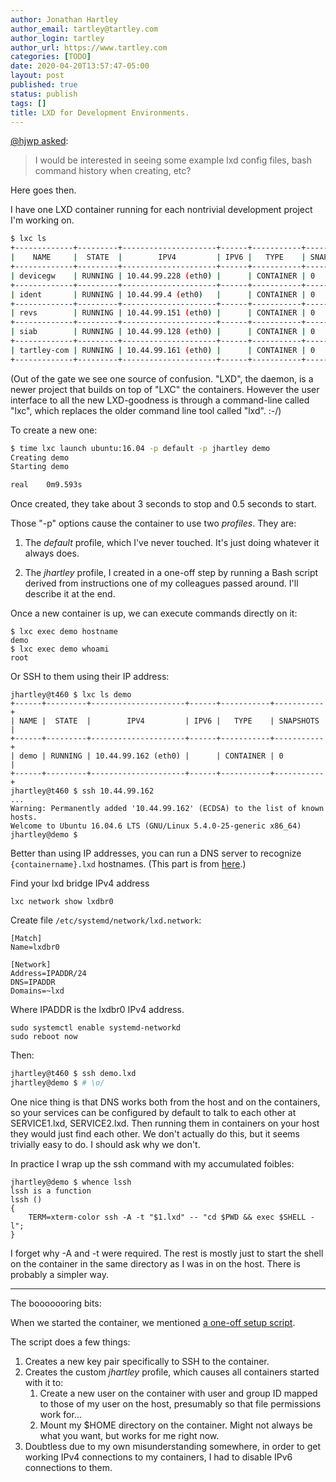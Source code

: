 ```yaml
---
author: Jonathan Hartley
author_email: tartley@tartley.com
author_login: tartley
author_url: https://www.tartley.com
categories: [TODO]
date: 2020-04-20T13:57:47-05:00
layout: post
published: true
status: publish
tags: []
title: LXD for Development Environments.
---
```


[@hjwp asked](https://twitter.com/hjwp/status/1249636076660174849):

> I would be interested in seeing some example lxd config files,
> bash command history when creating, etc?

Here goes then.

I have one LXD container running for each nontrivial development project I'm
working on.

```bash
$ lxc ls
+-------------+---------+---------------------+------+-----------+-----------+
|    NAME     |  STATE  |        IPV4         | IPV6 |   TYPE    | SNAPSHOTS |
+-------------+---------+---------------------+------+-----------+-----------+
| devicegw    | RUNNING | 10.44.99.228 (eth0) |      | CONTAINER | 0         |
+-------------+---------+---------------------+------+-----------+-----------+
| ident       | RUNNING | 10.44.99.4 (eth0)   |      | CONTAINER | 0         |
+-------------+---------+---------------------+------+-----------+-----------+
| revs        | RUNNING | 10.44.99.151 (eth0) |      | CONTAINER | 0         |
+-------------+---------+---------------------+------+-----------+-----------+
| siab        | RUNNING | 10.44.99.128 (eth0) |      | CONTAINER | 0         |
+-------------+---------+---------------------+------+-----------+-----------+
| tartley-com | RUNNING | 10.44.99.161 (eth0) |      | CONTAINER | 0         |
+-------------+---------+---------------------+------+-----------+-----------+
```

(Out of the gate we see one source of confusion. "LXD", the daemon, is a
newer project that builds on top of "LXC" the containers. However the user
interface to all the new LXD-goodness is through a command-line called "lxc",
which replaces the older command line tool called "lxd". :-/)

To create a new one:

```bash
$ time lxc launch ubuntu:16.04 -p default -p jhartley demo
Creating demo
Starting demo

real	0m9.593s
```

Once created, they take about 3 seconds to stop and 0.5 seconds to start.

Those "-p" options cause the container to use two *profiles*. They are:

1. The *default* profile, which I've never touched. It's just doing whatever it
   always does.

2. The *jhartley* profile, I created in a one-off step by running a Bash script
   derived from instructions one of my colleagues passed around. I'll describe
   it at the end.

Once a new container is up, we can execute commands directly on it:

    $ lxc exec demo hostname
    demo
    $ lxc exec demo whoami
    root

Or SSH to them using their IP address:

    jhartley@t460 $ lxc ls demo
    +------+---------+---------------------+------+-----------+-----------+
    | NAME |  STATE  |        IPV4         | IPV6 |   TYPE    | SNAPSHOTS |
    +------+---------+---------------------+------+-----------+-----------+
    | demo | RUNNING | 10.44.99.162 (eth0) |      | CONTAINER | 0         |
    +------+---------+---------------------+------+-----------+-----------+
    jhartley@t460 $ ssh 10.44.99.162
    ...
    Warning: Permanently added '10.44.99.162' (ECDSA) to the list of known hosts.
    Welcome to Ubuntu 16.04.6 LTS (GNU/Linux 5.4.0-25-generic x86_64)
    jhartley@demo $

Better than using IP addresses, you can run a DNS server to recognize
`{containername}.lxd` hostnames. (This part is from
[here](https://discuss.linuxcontainers.org/t/a-way-to-resolve-container-lxd-from-host-in-all-cases/3698).)

Find your lxd bridge IPv4 address

    lxc network show lxdbr0

Create file `/etc/systemd/network/lxd.network`:

    [Match]
    Name=lxdbr0

    [Network]
    Address=IPADDR/24
    DNS=IPADDR
    Domains=~lxd

Where IPADDR is the lxdbr0 IPv4 address.

    sudo systemctl enable systemd-networkd
    sudo reboot now

Then:

```bash
jhartley@t460 $ ssh demo.lxd
jhartley@demo $ # \o/
```

One nice thing is that DNS works both from the host and on the containers,
so your services can be configured by default to talk to each other at
SERVICE1.lxd, SERVICE2.lxd. Then running them in containers on your host
they would just find each other. We don't actually do this, but it seems
trivially easy to do. I should ask why we don't.

In practice I wrap up the ssh command with my accumulated foibles:

    jhartley@demo $ whence lssh
    lssh is a function
    lssh ()
    {
        TERM=xterm-color ssh -A -t "$1.lxd" -- "cd $PWD && exec $SHELL -l";
    }

I forget why -A and -t were required. The rest is mostly just to start the
shell on the container in the same directory as I was in on the host. There
is probably a simpler way.

---

The booooooring bits:

When we started the container, we mentioned
[a one-off setup script](assets/2020/setup-lxd-profile.sh).

The script does a few things:

1. Creates a new key pair specifically to SSH to the container.
2. Creates the custom *jhartley* profile, which causes all containers started
   with it to:
   1. Create a new user on the container with user and group ID mapped to
      those of my user on the host, presumably so that file permissions work
      for...
   2. Mount my $HOME directory on the container. Might not always be what you
      want, but works for me right now.
3. Doubtless due to my own misunderstanding somewhere, in order to get working
   IPv4 connections to my containers, I had to disable IPv6 connections to
   them.

